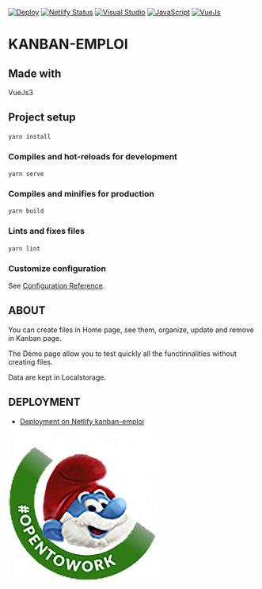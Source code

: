 [![Deploy](https://raw.githubusercontent.com/LazezBZH/kanban-emploi/master/public/favicon.ico)](https://kanban-emploi.netlify.app/)
[![Netlify Status](https://api.netlify.com/api/v1/badges/c3bb582d-6e4d-4428-a033-e21ab07ec5a7/deploy-status)](https://app.netlify.com/sites/kanban-emploi/deploys)
[![Visual Studio](https://badgen.net/badge/icon/visualstudio?icon=visualstudio&label)](https://visualstudio.microsoft.com)
[![JavaScript](https://img.shields.io/badge/--F7DF1E?logo=javascript&logoColor=000)](https://www.javascript.com/)
[![VueJs](https://img.shields.io/badge/Vue.js-35495E?style=for-the-badge&logo=vue.js&logoColor=4FC08D)](https://vuejs.org/guide/introduction.html)

#

#

# KANBAN-EMPLOI

## Made with

VueJs3

## Project setup

```
yarn install
```

### Compiles and hot-reloads for development

```
yarn serve
```

### Compiles and minifies for production

```
yarn build
```

### Lints and fixes files

```
yarn lint
```

### Customize configuration

See [Configuration Reference](https://cli.vuejs.org/config/).

## ABOUT

You can create files in Home page, see them, organize, update and remove in Kanban page.

The Démo page allow you to test quickly all the functinnalities without creating files.

Data are kept in Localstorage.

## DEPLOYMENT

- [Deployment on Netlify kanban-emploi](https://kanban-emploi.netlify.app/)

![logo1](https://github.com/LazezBZH/kanban-emploi/blob/master/src/assets/logo.png?raw=true)
